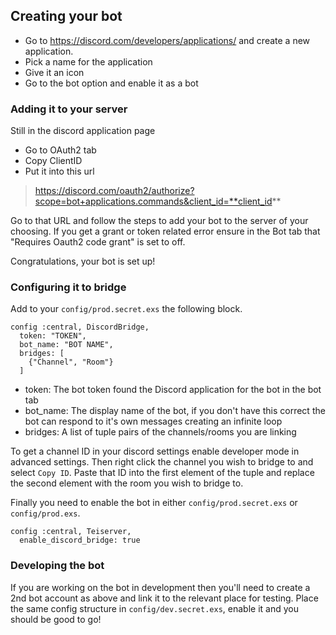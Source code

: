 ## Creating your bot
- Go to https://discord.com/developers/applications/ and create a new application.
- Pick a name for the application
- Give it an icon
- Go to the bot option and enable it as a bot

### Adding it to your server
Still in the discord application page
- Go to OAuth2 tab
- Copy ClientID
- Put it into this url

> https://discord.com/oauth2/authorize?scope=bot+applications.commands&client_id=**client_id**

Go to that URL and follow the steps to add your bot to the server of your choosing. If you get a grant or token related error ensure in the Bot tab that "Requires Oauth2 code grant" is set to off.

Congratulations, your bot is set up!

### Configuring it to bridge
Add to your `config/prod.secret.exs` the following block.

```
config :central, DiscordBridge,
  token: "TOKEN",
  bot_name: "BOT NAME",
  bridges: [
    {"Channel", "Room"}
  ]
```

- token: The bot token found the Discord application for the bot in the bot tab
- bot_name: The display name of the bot, if you don't have this correct the bot can respond to it's own messages creating an infinite loop
- bridges: A list of tuple pairs of the channels/rooms you are linking

To get a channel ID in your discord settings enable developer mode in advanced settings. Then right click the channel you wish to bridge to and select `Copy ID`. Paste that ID into the first element of the tuple and replace the second element with the room you wish to bridge to.

Finally you need to enable the bot in either `config/prod.secret.exs` or `config/prod.exs`.

```
config :central, Teiserver,
  enable_discord_bridge: true
```

### Developing the bot
If you are working on the bot in development then you'll need to create a 2nd bot account as above and link it to the relevant place for testing. Place the same config structure in `config/dev.secret.exs`, enable it and you should be good to go!
